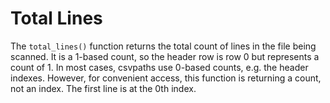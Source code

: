 
# Total Lines

The `total_lines()` function returns the total count of lines in the file being scanned. It is a 1-based count, so the header row is row 0 but represents a count of 1. In most cases, csvpaths use 0-based counts, e.g. the header indexes. However, for convenient access, this function is returning a count, not an index. The first line is at the 0th index.



